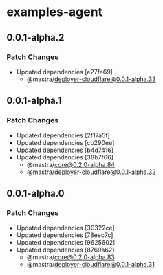 # examples-agent

## 0.0.1-alpha.2

### Patch Changes

- Updated dependencies [e27fe69]
  - @mastra/deployer-cloudflare@0.0.1-alpha.33

## 0.0.1-alpha.1

### Patch Changes

- Updated dependencies [2f17a5f]
- Updated dependencies [cb290ee]
- Updated dependencies [b4d7416]
- Updated dependencies [38b7f66]
  - @mastra/core@0.2.0-alpha.84
  - @mastra/deployer-cloudflare@0.0.1-alpha.32

## 0.0.1-alpha.0

### Patch Changes

- Updated dependencies [30322ce]
- Updated dependencies [78eec7c]
- Updated dependencies [9625602]
- Updated dependencies [8769a62]
  - @mastra/core@0.2.0-alpha.83
  - @mastra/deployer-cloudflare@0.0.1-alpha.31
